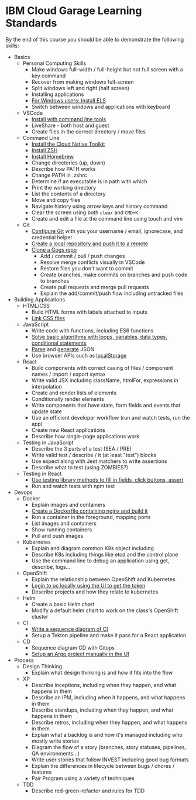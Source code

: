 # IBM Cloud Garage Learning Standards

By the end of this course you should be able to demonstrate the following skills:

- Basics
  - Personal Computing Skills
    - Make windows full-width / full-height but not full screen with a key command
    - Recover from making windows full-screen
    - Split windows left and right (half screen)
    - Installing applications
    - [For Windows users: Install ELS](./computer-setup/windows-wsl.md)
    - Switch between windows and applications with keyboard
  - VSCode
    - [Install with command line tools](./computer-setup/visual-studio-code.md)
    - LiveShare - both host and guest
    - Create files in the correct directory / move files
  - Command Line
    - [Install the Cloud Native Toolkit](./computer-setup/cloudnative-toolkit.md)
    - [Install ZSH](./computer-setup/zsh.md)
    - [Install Homebrew](./computer-setup/homebrew.md)
    - Change directories (up, down)
    - Describe how PATH works
    - Change PATH in .zshrc
    - Determine if an executable is in path with which
    - Print the working directory
    - List the contents of a directory
    - Move and copy files
    - Navigate history using arrow keys and history command
    - Clear the screen using both `clear` and `CMD+K`
    - Create and edit a file at the command line using touch and vim
  - Git
    - [Configure Git](./git/readme.md) with you your username / email, ignorecase, and credential helper
    - [Create a local repository and push it to a remote](./gogs/readme.md)
    - [Clone a Gogs repo](./gogs-authentication.md)
      - Add / commit / pull / push changes
      - Resolve merge conflicts visually in VSCode
      - Restore files you don't want to commit
      - Create branches, make commits on branches and push code to branches
      - Create pull requests and merge pull requests
      - Explain the add/commit/push flow including untracked files
- Building Applications
  - HTML/CSS
    - Build HTML forms with labels attached to inputs
    - [Link CSS files](https://developer.mozilla.org/en-US/docs/Web/HTML/Element/link)
  - JavaScript
    - Write code with functions, including ES6 functions
    - [Solve basic algorithms with loops, variables, data types, conditional statements](https://education.launchcode.org/intro-to-professional-web-dev/chapters/loops/accumulator-pattern.html)
    - [Parse](https://developer.mozilla.org/en-US/docs/Web/JavaScript/Reference/Global_Objects/JSON/parse) and [generate](https://developer.mozilla.org/en-US/docs/Web/JavaScript/Reference/Global_Objects/JSON/stringify) JSON
    - Use browser APIs such as [localStorage](https://www.htmldog.com/guides/javascript/advanced/localstorage/)
  - React
    - Build components with correct casing of files / component names / import / export syntax
    - Write valid JSX including className, htmlFor, expressions in interpolation
    - Create and render lists of elements
    - Conditionally render elements
    - Write components that have state, form fields and events that update state
    - Use an efficient developer workflow (run and watch tests, run the app)
    - Create new React applications
    - Describe how single-page applications work
  - Testing in JavaScript
    - Describe the 3 parts of a test (SEA / PRE)
    - Write valid test / describe / it (at least "test") blocks
    - Use expect along with Jest matchers to write assertions
    - Describe what to test (using ZOMBIES?)
  - Testing in React
    - [Use testing library methods to fill in fields, click buttons, assert](./react/testing.md)
    - Run and watch tests with npm test
- Devops
  - Docker
    - Explain images and containers
    - [Create a Dockerfile containing nginx and build it](./react/docker.md)
    - Run a container in the foreground, mapping ports
    - List images and containers
    - Show running containers
    - Pull and push images
  - Kubernetes
    - Explain and diagram common K8s object including
    - Describe K8s including things like etcd and the control plane
    - Use the command line to debug an application using get, describe, logs...
  - OpenShift
    - Explain the relationship between OpenShift and Kubernetes
    - [Login to oc locally using the UI to get the token](./openshift/cheatsheet.md)
    - Describe projects and how they relate to kubernetes
  - Helm
    - Create a basic Helm chart
    - Modify a default helm chart to work on the class's OpenShift cluster
  - CI
    - [Write a sequence diagram of CI](./ci-cd/continuous-integration.md)
    - Setup a Tekton pipeline and make it pass for a React application
  - CD
    - Sequence diagram CD with Gitops
    - [Setup an Argo project manually in the UI](./ci-cd/argo.md)
- Process
  - Design Thinking
    - Explain what design thinking is and how it fits into the flow
  - XP
    - Describe inceptions, including when they happen, and what happens in them
    - Describe an IPM, including when it happens, and what happens in them
    - Describe standups, including when they happen, and what happens in them
    - Describe retros, including when they happen, and what happens in them
    - Explain what a backlog is and how it's managed including who mostly write stories
    - Diagram the flow of a story (branches, story statuses, pipelines, QA environments...)
    - Write user stories that follow INVEST including good bug formats
    - Explain the differences in lifecycle between bugs / chores / features
    - Pair Program using a variety of techniques
  - TDD
    - Describe red-green-refactor and rules for TDD
